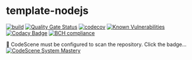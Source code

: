 # template-nodejs
[![build](https://github.com/undeadgrishnackh/template-nodejs/workflows/CI%20Build%20gate./badge.svg)](https://github.com/undeadgrishnackh/template-nodejs/actions?query=workflow%3A%22CI+Build+gate.%22)
[![Quality Gate Status](https://sonarcloud.io/api/project_badges/measure?project=undeadgrishnackh_template-nodejs&metric=alert_status)](https://sonarcloud.io/dashboard?id=undeadgrishnackh_template-nodejs)
[![codecov](https://codecov.io/gh/undeadgrishnackh/template-nodejs/branch/main/graph/badge.svg)](https://codecov.io/gh/undeadgrishnackh/template-nodejs)
[![Known Vulnerabilities](https://snyk.io/test/github/undeadgrishnackh/template-nodejs/badge.svg)](https://snyk.io/test/github/undeadgrishnackh/template-nodejs/)
[![Codacy Badge](https://api.codacy.com/project/badge/Grade/c8e046ebad254148950f6fea8f671594)](https://app.codacy.com/gh/undeadgrishnackh/template-nodejs/dashboard)
[![BCH compliance](https://bettercodehub.com/edge/badge/undeadgrishnackh/template-nodejs?branch=master)](https://bettercodehub.com/)

🚧 CodeScene must be configured to scan the repository. Click the badge...
[![CodeScene System Mastery](https://codescene.io/projects/7748/status-badges/system-mastery)](https://codescene.io/projects/7748)
